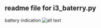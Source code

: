 ## readme file for i3_baterry.py

battery indication
![alt text](https://github.com/jm4rcos/i3scripts/img/bat_100.png "battery indication 100%")

